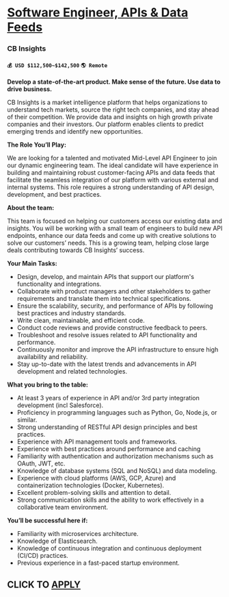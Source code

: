 # [Software Engineer, APIs & Data Feeds](https://www.remotewlb.com/apply/software-engineer-apis-data-feeds)  
### CB Insights  
#### `💰 USD $112,500~$142,500` `🌎 Remote`  

**Develop a state-of-the-art product. Make sense of the future. Use data to drive business.**

CB Insights is a market intelligence platform that helps organizations to understand tech markets, source the right tech companies, and stay ahead of their competition. We provide data and insights on high growth private companies and their investors. Our platform enables clients to predict emerging trends and identify new opportunities.

**The Role You’ll Play:**

We are looking for a talented and motivated Mid-Level API Engineer to join our dynamic engineering team. The ideal candidate will have experience in building and maintaining robust customer-facing APIs and data feeds that facilitate the seamless integration of our platform with various external and internal systems. This role requires a strong understanding of API design, development, and best practices.

**About the team:**

This team is focused on helping our customers access our existing data and insights. You will be working with a small team of engineers to build new API endpoints, enhance our data feeds and come up with creative solutions to solve our customers’ needs. This is a growing team, helping close large deals contributing towards CB Insights’ success.

**Your Main Tasks:**

  * Design, develop, and maintain APIs that support our platform's functionality and integrations.
  * Collaborate with product managers and other stakeholders to gather requirements and translate them into technical specifications.
  * Ensure the scalability, security, and performance of APIs by following best practices and industry standards.
  * Write clean, maintainable, and efficient code.
  * Conduct code reviews and provide constructive feedback to peers.
  * Troubleshoot and resolve issues related to API functionality and performance.
  * Continuously monitor and improve the API infrastructure to ensure high availability and reliability.
  * Stay up-to-date with the latest trends and advancements in API development and related technologies.

**What you bring to the table:**

  * At least 3 years of experience in API and/or 3rd party integration development (incl Salesforce).
  * Proficiency in programming languages such as Python, Go, Node.js, or similar.
  * Strong understanding of RESTful API design principles and best practices.
  * Experience with API management tools and frameworks.
  * Experience with best practices around performance and caching
  * Familiarity with authentication and authorization mechanisms such as OAuth, JWT, etc.
  * Knowledge of database systems (SQL and NoSQL) and data modeling.
  * Experience with cloud platforms (AWS, GCP, Azure) and containerization technologies (Docker, Kubernetes).
  * Excellent problem-solving skills and attention to detail.
  * Strong communication skills and the ability to work effectively in a collaborative team environment.

**You’ll be successful here if:**

  * Familiarity with microservices architecture.
  * Knowledge of Elasticsearch.
  * Knowledge of continuous integration and continuous deployment (CI/CD) practices.
  * Previous experience in a fast-paced startup environment.

  
## CLICK TO [APPLY](https://www.remotewlb.com/apply/software-engineer-apis-data-feeds)

